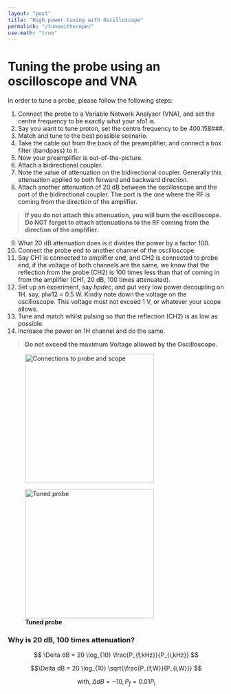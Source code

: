 ```yaml
---
layout: "post"
title: "High power tuning with Oscilloscope"
permalink: "/tunewithscope/"
use-math: "true"
---
```


# Tuning the probe using an oscilloscope and VNA

In order to tune a probe, please follow the following steps:

1. Connect the probe to a Variable Network Analyser (VNA), and set the centre frequency to be exactly what your sfo1 is.
2. Say you want to tune proton, set the centre frequency to be 400.158###.
3. Match and tune to the best possible scenario.
4. Take the cable out from the back of the preamplifier, and connect a box filter (bandpass) to it.
5. Now your preamplifier is out-of-the-picture.
6. Attach a bidirectional coupler.
7. Note the value of attenuation on the bidirectional coupler. Generally this attenuation applied to both forward and backward direction.
8. Attach another attenuation of 20 dB between the oscilloscope and the port of the bidirectional coupler. The port is the one where the RF is coming from the direction of the amplifier.

> **If you do not attach this attenuation, you will burn the oscilloscope. Do NOT forget to attach attenuations to the RF coming from the direction of the amplifier.**

9. What 20 dB attenuation does is it divides the power by a factor 100.
10. Connect the probe end to another channel of the oscilloscope.
11. Say CH1 is connected to amplifier end, and CH2 is connected to probe end, if the voltage of both channels are the same, we know that the reflection from the probe (CH2) is 100 times less than that of coming in from the amplifier (CH1, 20 dB, 100 times attenuated).
12. Set up an experiment, say _hpdec_, and put very low power decoupling on 1H. say, plw12 = 0.5 W. Kindly note down the voltage on the oscilloscope. This voltage must not exceed 1 V, or whatever your scope allows.
13. Tune and match whilst pulsing so that the reflection (CH2) is as low as possible.
14. Increase the power on 1H channel and do the same.

> **Do not exceed the maximum Voltage allowed by the Oscilloscope.**

<p align="center">
<figure>
<img src="{{ "docs/assets/images/annotely_scope_howtoimage.jpg" | prepend: site.baseurl | prepend: site.url}}" width = "300" alt="Connections to probe and scope" />
</figure>



<figure>
<img src="{{ "docs/assets/images/tuned_probe.png" | prepend: site.baseurl | prepend: site.url}}" width = "300" alt="Tuned probe" />
<figcaption><b> Tuned probe </b></figcaption>
</figure>
</p>


### Why is 20 dB, 100 times attenuation?

$$ \Delta dB = 20 \log_{10}  \frac{P_{f,kHz}}{P_{i,kHz}} $$

$$\Delta dB = 20 \log_{10}  \sqrt{\frac{P_{f,W}}{P_{i,W}}} $$

$$\text{with}, \; \Delta dB = -10, P_f = 0.01 P_i $$ 
